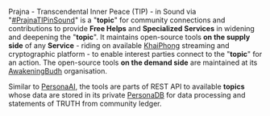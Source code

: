 Prajna - Transcendental Inner Peace (TIP) - in Sound via "<a href="https://blog.khaiphong.io/2017/12/nature-of-things.html#Section_2.1" target="_blank">#PrajnaTIPinSound</a>" is a "<b>topic</b>" for community connections and contributions to provide <b>Free Helps</b> and <b>Specialized Services</b> in widening and deepening the "<b>topic</b>". It maintains open-source tools <b>on the supply side</b> of any <b>Service</b> - riding on available <a href="https://github.com/khaiphong/" target="_blank">KhaiPhong</a> streaming and cryptographic platform - to enable interest parties connect to the "<b>topic</b>" for an action. The open-source tools <b>on the demand side</b> are maintained at its <a href="https://github.com/awakeningbubh/prajnatipinsound" target="_blank">AwakeningBudh</a> organisation.

Similar to <a href="https://github.com/khaiphong/personaai" target="_blank">PersonaAI</a>, the tools are parts of REST API to available <b>topics</b> whose data are stored in its private <a href="https://github.com/khaiphong/personadb" target="_blank">PersonaDB</a> for data processing and statements of TRUTH from community ledger.
